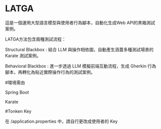 # LATGA

這是一個運用大型語言模型與使用者行為腳本，自動化生成Web API的黑箱測試案例。

LATGA方法包含兩種測試流程：

Structural Blackbox : 結合 LLM 與操作相依圖，自動產生涵蓋多種測試場景的 Karate 測試案例。

Behavioral Blackbox : 進一步透過 LLM 模擬前端互動流程，生成 Gherkin 行為腳本，再轉化為貼近實際操作行為的測試案例。


#環境需由

Spring Boot

Karate

#Tonken Key

在 /application.properties 中，請自行更改成使用者的 Key

